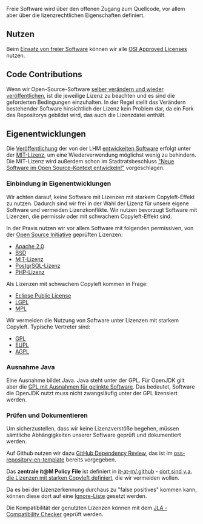 Freie Software wird über den offenen Zugang zum Quellcode, vor allem aber über die lizenzrechtlichen Eigenschaften definiert.

## Nutzen

Beim [Einsatz von freier Software](./use) können wir alle [OSI Approved Licenses](https://opensource.org/licenses) nutzen.

## Code Contributions

Wenn wir Open-Source-Software [selber verändern und wieder veröffentlichen](./improve#code-contributions), ist die jeweilige Lizenz zu beachten und es sind die geforderten Bedingungen einzuhalten.
In der Regel stellt das Verändern bestehender Software hinsichtlich der Lizenz kein Problem dar, da ein Fork des Repositorys gebildet wird, das auch die Lizenzdatei enthält.

## Eigenentwicklungen

Die [Veröffentlichung](./publish) der von der LHM [entwickelten Software](./in-house-development) erfolgt unter der [MIT-Lizenz](https://de.wikipedia.org/wiki/MIT-Lizenz), um eine Wiederverwendung möglichst wenig zu behindern.
Die MIT-Lizenz wird außerdem schon im Stadtratsbeschluss ["Neue Software im Open Source-Kontext entwickeln!"](https://risi.muenchen.de/risi/antrag/detail/6289779) vorgeschlagen.

### Einbindung in Eigenentwicklungen

Wir achten darauf, keine Software mit Lizenzen mit starkem Copyleft-Effekt zu nutzen. Dadurch sind wir frei in der Wahl der Lizenz für unsere eigene Software und vermeiden Lizenzkonflikte.
Wir nutzen bevorzugt Software mit Lizenzen, die permissiv oder mit schwachem Copyleft-Effekt sind.

In der Praxis nutzen wir vor allem Software mit folgenden permissiven, von der [Open Source Initiative](https://opensource.org/licenses) geprüften Lizenzen:

- [Apache 2.0](https://de.wikipedia.org/wiki/Apache-Lizenz)
- [BSD](https://de.wikipedia.org/wiki/BSD-Lizenz)
- [MIT-Lizenz](https://de.wikipedia.org/wiki/MIT-Lizenz)
- [PostgrSQL-Lizenz](https://www.postgresql.org/about/licence/)
- [PHP-Lizenz](https://de.wikipedia.org/wiki/PHP-Lizenz)

Als Lizenzen mit schwachem Copyleft kommen in Frage:

- [Eclipse Public License](https://de.wikipedia.org/wiki/Eclipse_Public_License)
- [LGPL](https://de.wikipedia.org/wiki/GNU_Lesser_General_Public_License)
- [MPL](https://de.wikipedia.org/wiki/Mozilla_Public_License)

Wir vermeiden die Nutzung von Software unter Lizenzen mit starkem Copyleft.
Typische Vertreter sind:

- [GPL](https://de.wikipedia.org/wiki/GNU_General_Public_License)
- [EUPL](https://de.wikipedia.org/wiki/European_Union_Public_Licence)
- [AGPL](https://de.wikipedia.org/wiki/GNU_Affero_General_Public_License)

### Ausnahme Java

Eine Ausnahme bildet Java.
Java steht unter der GPL.
Für OpenJDK gilt aber die [GPL mit Ausnahmen für gelinkte Software](https://de.wikipedia.org/wiki/GPL_linking_exception).
Das bedeutet, Software die OpenJDK nutzt muss nicht zwangsläufig unter der GPL lizensiert werden.

### Prüfen und Dokumentieren

Um sicherzustellen, dass wir keine Lizenzverstöße begehen, müssen sämtliche Abhängigkeiten unserer Software geprüft und dokumentiert werden.

Auf Github nutzen wir dazu [GitHub Dependency Review](https://docs.github.com/code-security/supply-chain-security/understanding-your-software-supply-chain/about-dependency-review), das ist im [oss-repository-en-template](https://github.com/it-at-m/oss-repository-en-template/blob/main/.github/workflows/dependency_review.yaml) bereits vorgegeben.

Das **zentrale it@M Policy File** ist definiert in [it-at-m/.github](https://github.com/it-at-m/.github/blob/main/workflow-configs/dependency_review.yaml) - [dort sind v.a. die Lizenzen mit starken Copyleft definiert](https://github.com/it-at-m/.github/blob/main/workflow-configs/dependency_review.yaml#L2), die wir vermeiden wollen.

Da es bei der Lizenzerkennung durchaus zu "false positives" kommen kann, können diese dort auf eine [Ignore-Liste](https://github.com/it-at-m/.github/blob/main/workflow-configs/dependency_review.yaml#L6) gesetzt werden.

Die Kompatibilität der genutzten Lizenzen können mit dem [JLA - Compatibility Checker](https://joinup.ec.europa.eu/collection/eupl/solution/joinup-licensing-assistant/jla-compatibility-checker) geprüft werden.

